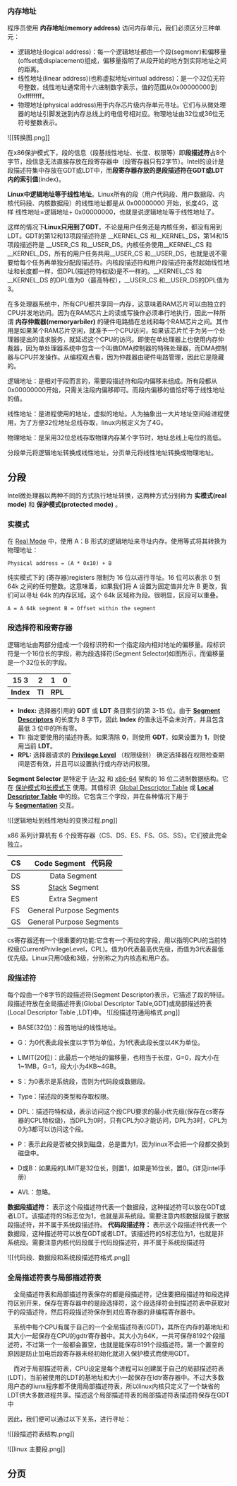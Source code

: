 ### 内存地址

程序员使用 **内存地址(memory address)** 访问内存单元，我们必须区分三种单元：

* 逻辑地址(logical address)：每一个逻辑地址都由一个段(segmenr)和偏移量(offset或displacement)组成，偏移量指明了从段开始的地方到实际地址之间的距离。
* 线性地址(linear address)(也称虚拟地址viritual address)：是一个32位无符号整数，线性地址通常用十六进制数字表示，值的范围从0x00000000到0xffffffff。
* 物理地址(physical address)用于内存芯片级内存单元寻址。它们与从微处理器的地址引脚发送到内存总线上的电信号相对应。物理地址由32位或36位无符号整数表示。

![[转换图.png]]

在x86保护模式下，段的信息（段基线性地址、长度、权限等）即**段描述符**占8个字节，段信息无法直接存放在段寄存器中（段寄存器只有2字节）。Intel的设计是段描述符集中存放在GDT或LDT中，而**段寄存器存放的是段描述符在GDT或LDT内的索引值**(index)。

**Linux中逻辑地址等于线性地址**。Linux所有的段（用户代码段、用户数据段、内核代码段、内核数据段）的线性地址都是从 0x00000000 开始，长度4G，这样 线性地址=逻辑地址+ 0x00000000，也就是说逻辑地址等于线性地址了。

这样的情况下**Linux只用到了GDT**，不论是用户任务还是内核任务，都没有用到LDT。GDT的第12和13项段描述符是 __KERNEL_CS 和__KERNEL_DS，第14和15项段描述符是 __USER_CS 和__USER_DS。内核任务使用__KERNEL_CS 和__KERNEL_DS，所有的用户任务共用__USER_CS 和__USER_DS，也就是说不需要给每个任务再单独分配段描述符。内核段描述符和用户段描述符虽然起始线性地址和长度都一样，但DPL(描述符特权级)是不一样的。__KERNEL_CS 和__KERNEL_DS 的DPL值为0（最高特权），__USER_CS 和__USER_DS的DPL值为3。


在多处理器系统中，所有CPU都共享同一内存，这意味着RAM芯片可以由独立的CPU并发地访问。因为在RAM芯片上的读或写操作必须串行地执行，因此一种所谓 **内存仲裁器(memoryarbiler)** 的硬件电路插在总线和每个RAM芯片之间。其作用是如果某个RAM芯片空闲，就准予一个CPU访问，如果该芯片忙于为另一个处理器提出的请求服务，就延迟这个CPU的访问。即使在单处理器上也使用内存仲裁器，因为单处理器系统中包含一个叫做DMA控制器的特殊处理器，而DMA控制器与CPU并发操作。从编程观点看，因为仲裁器由硬件电路管理，因此它是隐藏的。


逻辑地址：是相对于段而言的，需要段描述符和段内偏移来组成。所有段都从0x00000000开始，只需关注段内偏移即可。而段内偏移的值恰好等于线性地址的值。  

线性地址：是进程使用的地址，虚拟的地址。人为抽象出一大片地址空间给进程使用，为了方便32位地址总线存取，linux内核定义为了4G。  

物理地址：是采用32位总线存取物理内存某个字节时，地址总线上电位的高低。  
  
分段单元将逻辑地址转换成线性地址，分页单元将线性地址转换成物理地址。
## 分段

Intel微处理器以两种不同的方式执行地址转换，这两种方式分别称为 **实模式(real mode)** 和 **保护模式(protected mode)** 。

### 实模式

在 [Real Mode](https://wiki.osdev.org/Real_Mode "Real Mode") 中，使用 A：B 形式的逻辑地址来寻址内存。使用等式将其转换为物理地址：

```
Physical address = (A * 0x10) + B
```

纯实模式下的 (寄存器)registers 限制为 16 位以进行寻址。16 位可以表示 0 到 64k 之间的任何整数。这意味着，如果我们将 A 设置为固定值并允许 B 更改，我们可以寻址 64k 的内存区域。这个 64k 区域称为段。很明显，区段可以重叠。

```
A = A 64k segment B = Offset within the segment
```


### 段选择符和段寄存器

逻辑地址由两部分组成:一个段标识符和一个指定段内相对地址的偏移量。段标识符是一个16位长的字段，称为段选择符(Segment Selector)如图所示，而偏移量是一个32位长的字段。

| 15                                3 | 2      | 1        0 |
| ----------------------------------- | ------ | ---------- |
| **Index**                           | **TI** | **RPL**    |

- **Index:** 选择器引用的 **GDT** 或 **LDT** 条目索引的第 3-15 位。由于 **[Segment Descriptors](https://wiki.osdev.org/Global_Descriptor_Table#Segment_Descriptor "Global Descriptor Table")** 的长度为 8 字节，因此 **Index** 的值永远不会未对齐，并且包含最低 3 位中的所有零。
- **TI:** 指定要使用的描述符表。如果清除 **0**，则使用 **GDT**，如果设置为 **1**，则使用当前 **LDT**。
- **RPL:** 选择器请求的 **[Privilege Level](https://wiki.osdev.org/Security#Rings "Security")** （权限级别） 确定选择器在权限检查期间是否有效，并且可以设置执行或内存访问权限。

**Segment Selector** 是特定于 [IA-32](https://wiki.osdev.org/IA32_Architecture_Family "IA32 Architecture Family") 和 [x86-64](https://wiki.osdev.org/X86-64 "X86-64") 架构的 16 位二进制数据结构。它在 [保护模式](https://wiki.osdev.org/Protected_Mode "Protected Mode")和[长模式下](https://wiki.osdev.org/Long_Mode "Long Mode")  使用。其值标识  [Global Descriptor Table](https://wiki.osdev.org/Global_Descriptor_Table "Global Descriptor Table") 或 **[Local Descriptor Table](https://wiki.osdev.org/Local_Descriptor_Table "Local Descriptor Table")** 中的段。它包含三个字段，并在各种情况下用于与 **[Segmentation](https://wiki.osdev.org/Segmentation "Segmentation")** 交互。

![[逻辑地址到线性地址的变换过程.png]]

x86 系列计算机有 6 个段寄存器（CS、DS、ES、FS、GS、SS）。它们彼此完全独立。

| CS  |                  Code Segment   代码段                   |
| --- | :---------------------------------------------------: |
| DS  |                     Data Segment                      |
| SS  | [Stack](https://wiki.osdev.org/Stack "Stack") Segment |
| ES  |                     Extra Segment                     |
| FS  |               General Purpose Segments                |
| GS  |               General Purpose Segments                |

cs寄存器还有一个很重要的功能:它含有一个两位的字段，用以指明CPU的当前特权级(CurrentPrivilegeLevel，CPL)。值为0代表最高优先级，而值为3代表最低优先级。Linux只用0级和3级，分别称之为内核态和用户态。

### 段描述符

每个段由一个8字节的段描述符(Segment Descriptor)表示，它描述了段的特征。段描述符放在全局描述符表(Global Descriptor Table,GDT)或局部描述符表(Local Descriptor Table ,LDT)中。
![[段描述符通用格式.png]]

- BASE(32位)：段首地址的线性地址。
    
- G：为0代表此段长度以字节为单位，为1代表此段长度以4K为单位。
    
- LIMIT(20位)：此最后一个地址的偏移量，也相当于长度，G=0，段大小在1~1MB，G=1，段大小为4KB~4GB。
    
- S：为0表示是系统段，否则为代码段或数据段。
    
- Type：描述段的类型和存取权限。
    
- DPL：描述符特权级，表示访问这个段CPU要求的最小优先级(保存在cs寄存器的CPL特权级)，当DPL为0时，只有CPL为0才能访问，DPL为3时，CPL为0为3都可以访问这个段。
    
- P：表示此段是否被交换到磁盘，总是置为1，因为linux不会把一个段都交换到磁盘中。
    
- D或B：如果段的LIMIT是32位长，则置1，如果是16位长，置0。(详见intel手册)
    
- AVL：忽略。

**数据段描述符：** 表示这个段描述符代表一个数据段，这种描述符可以放在GDT或者LDT。该描述符的S标志位为1，也就是非系统段。需要注意内核数据段属于数据段描述符，并不属于系统段描述符。
**代码段描述符：** 表示这个段描述符代表一个数据段，这种描述符可以放在GDT或者LDT。该描述符的S标志位为1，也就是非系统段。需要注意内核代码段属于代码段描述符，并不属于系统段描述符

![[代码段、数据段和系统段描述符格式.png]]

### **全局描述符表与局部描述符表**

　全局描述符表和局部描述符表保存的都是段描述符，记住要把段描述符和段选择符区别开来，保存在寄存器中的是段选择符，这个段选择符会到描述符表中获取对于的段描述符，然后将段描述符保存到对应寄存器的非编程寄存器中。

　系统中每个CPU有属于自己的一个全局描述符表(GDT)，其所在内存的基地址和其大小一起保存在CPU的gdtr寄存器中。其大小为64K，一共可保存8192个段描述符，不过第一个一般都会置空，也就是能保存8191个段描述符。第一个置空的原因是防止加电后段寄存器未经初始化就进入保护模式而使用GDT。

　而对于局部描述符表，CPU设定是每个进程可以创建属于自己的局部描述符表(LDT)，当前被使用的LDT的基地址和大小一起保存在ldtr寄存器中。不过大多数用户态的liunx程序都不使用局部描述符表，所以linux内核只定义了一个缺省的LDT供大多数进程共享。描述这个局部描述符表的局部描述符表描述符保存在GDT中

因此，我们便可以通过以下关系，进行寻址：

![[段描述符表结构.png]]

![[linux 主要段.png]]
## 分页



